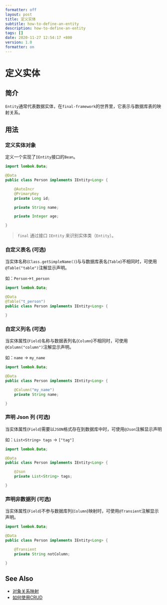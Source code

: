 ```yaml
---
formatter: off
layout: post
title: 定义实体
subtitle: how-to-define-an-entity
description: how-to-define-an-entity
tags: []
date: 2020-11-27 12:54:17 +800
version: 1.0
formatter: on
---
```


# 定义实体

## 简介

`Entity`通常代表数据实体，在`final-framework`的世界里，它表示与数据库表的映射关系。

## 用法

### 定义实体对象

定义一个实现了`IEntity`接口的`Bean`。

```java
import lombok.Data;

@Data
public class Person implements IEntity<Long> {

    @AutoIncr
    @PrimaryKey
    private Long id;

    private String name;

    private Integer age;

}
```

> `final` 通过接口 `IEntity` 来识别实体类（`Entity`）。

### 自定义表名 (可选)

当实体名称(`Class.getSimpleName()`)与与数据库表名(`Table`)不相同时，可使用`@Table("table")`注解显示声明。

如：`Person`->`t_person`

```java
import lombok.Data;

@Data
@Table("t_person")
public class Person implements IEntity<Long> {

}
```

### 自定义列名 (可选)

当实体属性(`Field`)名称与数据表列名(`Column`)不相同时，可使用`@Column("column")`注解显示声明。

如：`name` -> `my_name`

```java
import lombok.Data;

@Data
public class Person implements IEntity<Long> {

    @Column("my_name")
    private String name;

}
```

### 声明 Json 列 (可选)

当实体属性(`Field`)需要以`JSON`格式存在到数据库中时，可使用`@Json`注解显示声明

如：`List<String> tags` -> `["tag"]`

```java
import lombok.Data;

@Data
public class Person implements IEntity<Long> {

    @Json
    private List<String> tags;

}
```

### 声明非数据列 (可选)

当实体属性(`Field`)不参与数据库列(`Column`)映射时，可使用`@Transient`注解显示声明。

```java
import lombok.Data;

@Data
public class Person implements IEntity<Long> {

    @Transient
    private String notColumn;

}
```



## See Also

* [对象关系映射](../../user-manual/annotation/orm.md)
* [如何使用CRUD](how-to-use-crud.md)